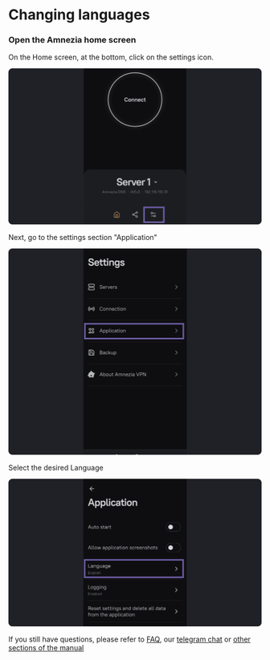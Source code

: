 # Changing languages

### Open the Amnezia home screen


On the Home screen, at the bottom, click on the settings icon.

![](https://raw.githubusercontent.com/amnezia-vpn/amnezia.org-content/master/docs/en/instructions/18_change_language/img/cl_en_1.png)

Next, go to the settings section "Application"

![](https://raw.githubusercontent.com/amnezia-vpn/amnezia.org-content/master/docs/en/instructions/18_change_language/img/cl_en_2.png)

Select the desired Language

![](https://raw.githubusercontent.com/amnezia-vpn/amnezia.org-content/master/docs/en/instructions/18_change_language/img/cl_en_3.png)

If you still have questions, please refer to [FAQ], our [telegram chat] or [other sections of the manual]


[about-int-link]: /about
[FAQ]: ../faq
[telegram chat]: https://t.me/amnezia_vpn_en
[other sections of the manual]: ../instructions











